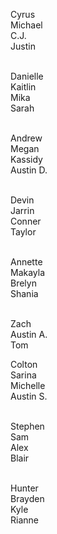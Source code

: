 
Cyrus <br />
Michael <br />
C.J. <br />
Justin <br /><br />

Danielle <br />
Kaitlin <br />
Mika<br />
Sarah<br /><br />

Andrew<br />
Megan<br />
Kassidy<br />
Austin D.<br /><br />

Devin<br />
Jarrin<br />
Conner<br />
Taylor<br /><br />

Annette<br />
Makayla<br />
Brelyn<br />
Shania<br /><br />

Zach<br />
Austin A. <br />
Tom <br />

Colton<br />
Sarina<br />
Michelle <br />
Austin S.<br /><br />

Stephen<br />
Sam<br />
Alex <br />
Blair<br /><br />

Hunter<br />
Brayden<br />
Kyle<br />
Rianne<br /><br />

